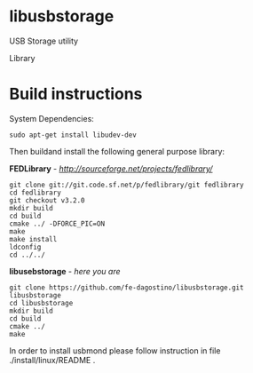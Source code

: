 # libusbstorage
USB Storage utility 

Library  


# Build instructions

System Dependencies:

```
sudo apt-get install libudev-dev
```

Then buildand install the following general purpose library:

**FEDLibrary** - *http://sourceforge.net/projects/fedlibrary/*
```
git clone git://git.code.sf.net/p/fedlibrary/git fedlibrary
cd fedlibrary 
git checkout v3.2.0
mkdir build 
cd build
cmake ../ -DFORCE_PIC=ON 
make 
make install 
ldconfig 
cd ../../ 
```

**libusebstorage** - *here you are*
```
git clone https://github.com/fe-dagostino/libusbstorage.git libusbstorage
cd libusbstorage
mkdir build 
cd build
cmake ../ 
make 
```

In order to install usbmond please follow instruction in file ./install/linux/README .




